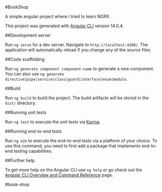 #BookShop

A simple angular project where I tried to learn NGRX.

This project was generated with [Angular CLI](https://github.com/angular/angular-cli) version 14.0.4.


##Development server


Run `ng serve` for a dev server. Navigate to `http://localhost:4200/`. The application will automatically reload if you change any of the source files.


##Code scaffolding


Run `ng generate component component-name` to generate a new component. You can also use `ng generate directive|pipe|service|class|guard|interface|enum|module`.


##Build


Run `ng build` to build the project. The build artifacts will be stored in the `dist/` directory.


##Running unit tests


Run `ng test` to execute the unit tests via [Karma](https://karma-runner.github.io).

##Running end-to-end tests


Run `ng e2e` to execute the end-to-end tests via a platform of your choice. To use this command, you need to first add a package that implements end-to-end testing capabilities.

##Further help

To get more help on the Angular CLI use `ng help` or go check out the [Angular CLI Overview and Command Reference](https://angular.io/cli) page.

#b o o k - s h o p 
 
 
